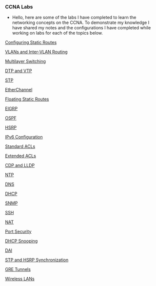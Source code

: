 ### CCNA Labs
- Hello, here are some of the labs I have completed to learn the networking concepts on the CCNA. To demonstrate my knowledge I have shared my notes and the configurations I have completed while working on labs for each of the topics below.

[Configuring Static Routes]()

[VLANs and Inter-VLAN Routing]()

[Multilayer Switching]()

[DTP and VTP]()

[STP]()

[EtherChannel]()

[Floating Static Routes]()

[EIGRP]()

[OSPF]()

[HSRP]()

[IPv6 Configuration]()

[Standard ACLs]()

[Extended ACLs]()

[CDP and LLDP]()

[NTP]()

[DNS]()

[DHCP]()

[SNMP]()

[SSH]()

[NAT]()

[Port Security]()

[DHCP Snooping]()

[DAI]()

[STP and HSRP Synchronization]()

[GRE Tunnels]()

[Wireless LANs]()
